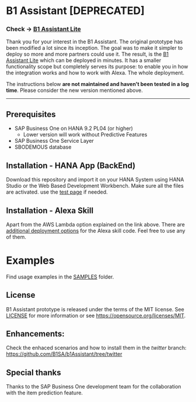 # B1 Assistant [DEPRECATED]

### Check -> [B1 Assistant Lite](https://github.com/SAP-samples/b1-assistant-lite)

Thank you for your interest in the B1 Assistant. The original prototype has been modified a lot since its inception. The goal was to make it simpler to deploy so more and more partners could use it. The result, is the [B1 Assistant Lite](https://github.com/SAP-samples/b1-assistant-lite)  which can be deployed in minutes. It has a smaller functionality scope but completely serves its purpose: to enable you in how the integration works and how to work with Alexa. The whole deployment.

The instructions below **are not maintained and haven't been tested in a log time**. Please consider the new version mentioned above.

___


## Prerequisites
- SAP Business One on HANA 9.2 PL04 (or higher)
	- Lower version will work without Predictive Features
- SAP Business One Service Layer
- SBODEMOUS database

## Installation - HANA App (BackEnd)
Download this repository and import it on your HANA System using HANA Studio or the Web Based Development Workbench. Make sure all the files are activated. use the [test page](index.html) if needed.

## Installation - Alexa Skill
Apart from the AWS Lambda option explained on the link above. There are [additional deployment options](skill/README.md) for the Alexa skill code. Feel free to use any of them.

# Examples
Find usage examples in the [SAMPLES](samples) folder.

## License
B1 Assistant prototype is released under the terms of the MIT license. See [LICENSE](LICENSE) for more information or see https://opensource.org/licenses/MIT.
 
## Enhancements:
Check the enhaced scenarios and how to install them in the _twitter_ branch: https://github.com/B1SA/b1Assistant/tree/twitter

## Special thanks
Thanks to the SAP Business One development team for the collaboration with the item prediction feature.
